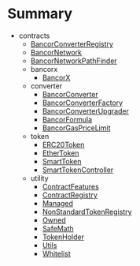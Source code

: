 # Summary
* contracts
  * [BancorConverterRegistry](docs/BancorConverterRegistry.md)
  * [BancorNetwork](docs/BancorNetwork.md)
  * [BancorNetworkPathFinder](docs/BancorNetworkPathFinder.md)
  * bancorx
    * [BancorX](docs/bancorx/BancorX.md)
  * converter
    * [BancorConverter](docs/converter/BancorConverter.md)
    * [BancorConverterFactory](docs/converter/BancorConverterFactory.md)
    * [BancorConverterUpgrader](docs/converter/BancorConverterUpgrader.md)
    * [BancorFormula](docs/converter/BancorFormula.md)
    * [BancorGasPriceLimit](docs/converter/BancorGasPriceLimit.md)
  * token
    * [ERC20Token](docs/token/ERC20Token.md)
    * [EtherToken](docs/token/EtherToken.md)
    * [SmartToken](docs/token/SmartToken.md)
    * [SmartTokenController](docs/token/SmartTokenController.md)
  * utility
    * [ContractFeatures](docs/utility/ContractFeatures.md)
    * [ContractRegistry](docs/utility/ContractRegistry.md)
    * [Managed](docs/utility/Managed.md)
    * [NonStandardTokenRegistry](docs/utility/NonStandardTokenRegistry.md)
    * [Owned](docs/utility/Owned.md)
    * [SafeMath](docs/utility/SafeMath.md)
    * [TokenHolder](docs/utility/TokenHolder.md)
    * [Utils](docs/utility/Utils.md)
    * [Whitelist](docs/utility/Whitelist.md)
